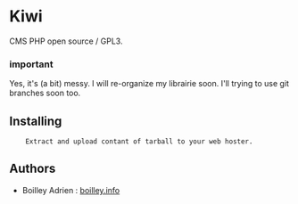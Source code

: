 # Kiwi
CMS PHP open source / GPL3.

### important
Yes, it's (a bit) messy. I will re-organize my librairie soon. I'll trying to use git branches soon too.

## Installing

```
    Extract and upload contant of tarball to your web hoster.
```

## Authors
* Boilley Adrien : [boilley.info](https://boilley.info)
